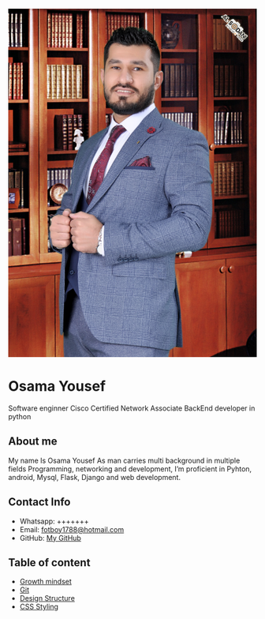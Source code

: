 
![My Image](images/D.jpg)


# Osama Yousef
Software enginner 
Cisco Certified Network Associate
BackEnd developer in python

## About me
My name Is Osama Yousef 
As man carries multi background in multiple fields Programming, networking and development,  I’m proficient in Pyhton, android, Mysql, Flask, Django and web development.

## Contact Info
- Whatsapp: +++++++
- Email: fotboy1788@hotmail.com
- GitHub: [My GitHub](https://github.com/semo4)

## Table of content

- [Growth mindset](https://semo4.github.io/reading-notes/Growth-mindset)
- [Git](https://semo4.github.io/reading-notes/Git)
- [Design Structure](https://semo4.github.io/reading-notes/Design-Structure)
- [CSS Styling](https://semo4.github.io/reading-notes/CSS-Styling)





